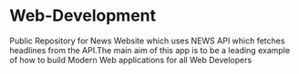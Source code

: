 # Web-Development
Public Repository for News Website which uses NEWS API which fetches headlines from the API.The main aim of this app is to be a leading example of how to build Modern Web applications for all Web Developers
